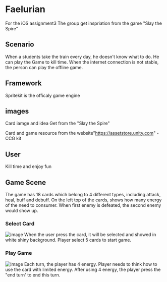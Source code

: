 # Faelurian
For the iOS assignment3
The group get inspriation from the game "Slay the Spire"

## Scenario
When a students take the train every day, he doesn't know what to do. He can play the Game to kill time.
When the internet connection is not stable, the person can play the offline game.

## Framework
Spritekit is the officaly game engine

## images
Card iamge and idea Get from the "Slay the Spire"

Card and game resource from the website"https://assetstore.unity.com" - CCG kit


## User
Kill time and enjoy fun

## Game Scene
The game has 18 cards which belong to 4 different types, including attack, heal, buff and debuff.
On the left top of the cards, shows how many energy of the need to consumer.
When first enemy is defeated, the second enemy would show up.


### Select Card
![image](https://github.com/uts-ios-dev/uts-ios-2019-project3-group-118/blob/master/Screen%20Shot%202019-06-02%20at%2012.05.03%20am.png)
When the user press the card, it will be selected and showed in white shiny background.
Player select 5 cards to start game.

### Play Game
![image](https://github.com/uts-ios-dev/uts-ios-2019-project3-group-118/blob/master/Screen%20Shot%202019-06-02%20at%2012.05.24%20am.png)
Each turn, the player has 4 energy.
Player needs to think how to use the card with limited energy.
After using 4 energy, the player press the "end turn' to end this turn.
